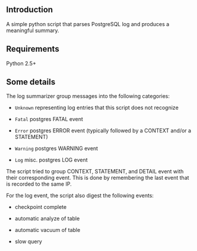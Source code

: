 
Introduction
------------

A simple python script that parses PostgreSQL log and produces a meaningful
summary.

Requirements
------------

Python 2.5+

Some details
------------

The log summarizer group messages into the following categories:

   - `Unknown`    representing log entries that this script does not recognize

   - `Fatal`      postgres FATAL event

   - `Error`      postgres ERROR event (typically followed by a CONTEXT and/or a STATEMENT)

   - `Warning`    postgres WARNING event

   - `Log`        misc. postgres LOG event

The script tried to group CONTEXT, STATEMENT, and DETAIL event with
their corresponding event.  This is done by remembering the last
event that is recorded to the same IP.

For the log event, the script also digest the following events:

   - checkpoint complete

   - automatic analyze of table

   - automatic vacuum of table

   - slow query

